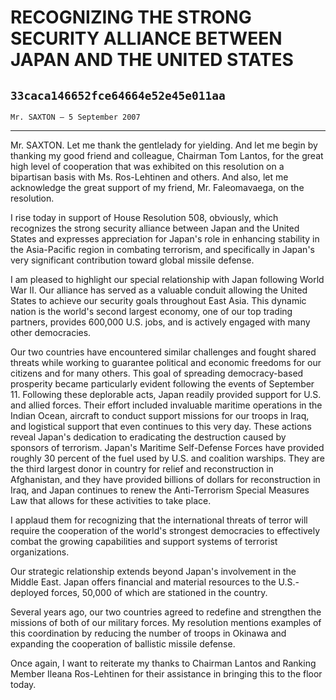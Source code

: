 # RECOGNIZING THE STRONG SECURITY ALLIANCE BETWEEN JAPAN AND THE UNITED  STATES
## `33caca146652fce64664e52e45e011aa`
`Mr. SAXTON — 5 September 2007`

---


Mr. SAXTON. Let me thank the gentlelady for yielding. And let me 
begin by thanking my good friend and colleague, Chairman Tom Lantos, 
for the great high level of cooperation that was exhibited on this 
resolution on a bipartisan basis with Ms. Ros-Lehtinen and others. And 
also, let me acknowledge the great support of my friend, Mr. 
Faleomavaega, on the resolution.

I rise today in support of House Resolution 508, obviously, which 
recognizes the strong security alliance between Japan and the United 
States and expresses appreciation for Japan's role in enhancing 
stability in the Asia-Pacific region in combating terrorism, and 
specifically in Japan's very significant contribution toward global 
missile defense.

I am pleased to highlight our special relationship with Japan 
following World War II. Our alliance has served as a valuable conduit 
allowing the United States to achieve our security goals throughout 
East Asia. This dynamic nation is the world's second largest economy, 
one of our top trading partners, provides 600,000 U.S. jobs, and is 
actively engaged with many other democracies.

Our two countries have encountered similar challenges and fought 
shared threats while working to guarantee political and economic 
freedoms for our citizens and for many others. This goal of spreading 
democracy-based prosperity became particularly evident following the 
events of September 11. Following these deplorable acts, Japan readily 
provided support for U.S. and allied forces. Their effort included 
invaluable maritime operations in the Indian Ocean, aircraft to conduct 
support missions for our troops in Iraq, and logistical support that 
even continues to this very day. These actions reveal Japan's 
dedication to eradicating the destruction caused by sponsors of 
terrorism. Japan's Maritime Self-Defense Forces have provided roughly 
30 percent of the fuel used by U.S. and coalition warships. They are 
the third largest donor in country for relief and reconstruction in 
Afghanistan, and they have provided billions of dollars for 
reconstruction in Iraq, and Japan continues to renew the Anti-Terrorism 
Special Measures Law that allows for these activities to take place.

I applaud them for recognizing that the international threats of 
terror will require the cooperation of the world's strongest 
democracies to effectively combat the growing capabilities and support 
systems of terrorist organizations.

Our strategic relationship extends beyond Japan's involvement in the 
Middle East. Japan offers financial and material resources to the U.S.-
deployed forces, 50,000 of which are stationed in the country.

Several years ago, our two countries agreed to redefine and 
strengthen the missions of both of our military forces. My resolution 
mentions examples of this coordination by reducing the number of troops 
in Okinawa and expanding the cooperation of ballistic missile defense.

Once again, I want to reiterate my thanks to Chairman Lantos and 
Ranking Member Ileana Ros-Lehtinen for their assistance in bringing 
this to the floor today.